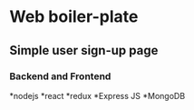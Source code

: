 # Web boiler-plate
## Simple user sign-up page

### Backend and Frontend
*nodejs 
*react 
*redux 
*Express JS 
*MongoDB
